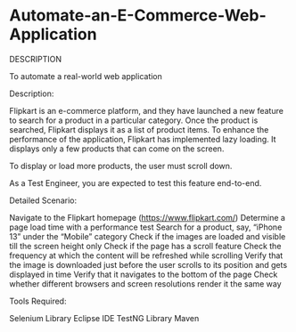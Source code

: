 # Automate-an-E-Commerce-Web-Application

DESCRIPTION

To automate a real-world web application

 

Description:

Flipkart is an e-commerce platform, and they have launched a new feature to search for a product in a particular category. Once the product is searched, Flipkart displays it as a list of product items. To enhance the performance of the application, Flipkart has implemented lazy loading. It displays only a few products that can come on the screen.

To display or load more products, the user must scroll down.

As a Test Engineer, you are expected to test this feature end-to-end.

 

Detailed Scenario:

Navigate to the Flipkart homepage (https://www.flipkart.com/)
Determine a page load time with a performance test
Search for a product, say, “iPhone 13” under the “Mobile” category
Check if the images are loaded and visible till the screen height only
Check if the page has a scroll feature
Check the frequency at which the content will be refreshed while scrolling
Verify that the image is downloaded just before the user scrolls to its position and gets displayed in time
Verify that it navigates to the bottom of the page
Check whether different browsers and screen resolutions render it the same way
 

Tools Required:

Selenium Library
Eclipse IDE
TestNG Library
Maven
